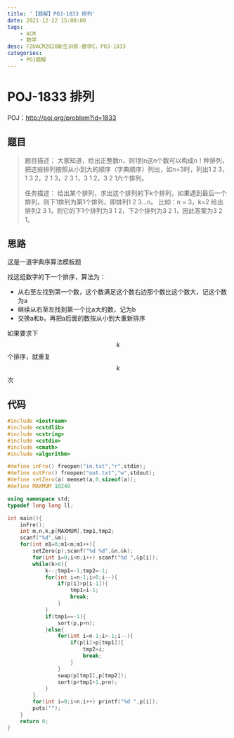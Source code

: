 ```yaml
---
title: '【题解】POJ-1833 排列'
date: 2021-12-22 15:00:00
tags: 
	- ACM
	- 数学
desc: FZUACM2020新生训练-数学C，POJ-1833
categories:
	- POJ题解
---
```


# POJ-1833 排列


POJ：http://poj.org/problem?id=1833

## 题目

> 题目描述：
> 大家知道，给出正整数n，则1到n这n个数可以构成n！种排列，把这些排列按照从小到大的顺序（字典顺序）列出，如n=3时，列出1 2 3，1 3 2，2 1 3，2 3 1，3 1 2，3 2 1六个排列。
>
> 任务描述：
> 给出某个排列，求出这个排列的下k个排列，如果遇到最后一个排列，则下1排列为第1个排列，即排列1 2 3…n。
> 比如：n = 3，k=2 给出排列2 3 1，则它的下1个排列为3 1 2，下2个排列为3 2 1，因此答案为3 2 1。

## 思路

这是一道字典序算法模板题

找这组数字的下一个排序，算法为：

- 从右至左找到第一个数，这个数满足这个数右边那个数比这个数大，记这个数为a
- 继续从右至左找到第一个比a大的数，记为b
- 交换a和b，再把a后面的数按从小到大重新排序

如果要求下$$ k $$ 个排序，就重复$$ k $$ 次

## 代码

```c++
#include <iostream>
#include <cstdlib>
#include <cstring>
#include <cstdio>
#include <cmath>
#include <algorithm>

#define inFre() freopen("in.txt","r",stdin);
#define outFre() freopen("out.txt","w",stdout);
#define setZero(a) memset(a,0,sizeof(a));
#define MAXMUM 10240

using namespace std;
typedef long long ll;

int main(){
    inFre();
    int m,n,k,p[MAXMUM],tmp1,tmp2;
    scanf("%d",&m);
    for(int m1=0;m1<m;m1++){
        setZero(p);scanf("%d %d",&n,&k);
        for(int i=0;i<n;i++) scanf("%d ",&p[i]);
        while(k>0){
            k--;tmp1=-1;tmp2=-1;
            for(int i=n-1;i>0;i--){
                if(p[i]>p[i-1]){
                    tmp1=i-1;
                    break;
                }
            }
            if(tmp1==-1){
                sort(p,p+n);
            }else{
                for(int i=n-1;i>-1;i--){
                    if(p[i]>p[tmp1]){
                        tmp2=i;
                        break;
                    }
                }
                swap(p[tmp1],p[tmp2]);
                sort(p+tmp1+1,p+n);
            }
        }
        for(int i=0;i<n;i++) printf("%d ",p[i]);
        puts("");
    }
    return 0;
}
```

